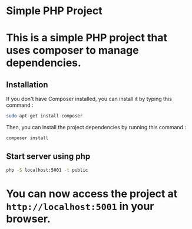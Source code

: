 # Simple PHP Project

# This is a simple PHP project that uses composer to manage dependencies.

## Installation

If you don't have Composer installed, you can install it by typing this command :

```bash
sudo apt-get install composer
```

Then, you can install the project dependencies by running this command :

```bash
composer install
```

## Start server using php

```bash
php -S localhost:5001 -t public
```

# You can now access the project at `http://localhost:5001` in your browser.
